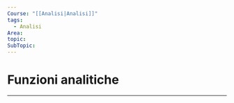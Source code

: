 ```yaml
---
Course: "[[Analisi|Analisi]]"
tags:
  - Analisi
Area: 
topic: 
SubTopic:
---
```

# Funzioni analitiche
---
